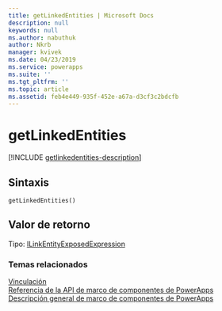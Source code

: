 ```yaml
---
title: getLinkedEntities | Microsoft Docs
description: null
keywords: null
ms.author: nabuthuk
author: Nkrb
manager: kvivek
ms.date: 04/23/2019
ms.service: powerapps
ms.suite: ''
ms.tgt_pltfrm: ''
ms.topic: article
ms.assetid: feb4e449-935f-452e-a67a-d3cf3c2bdcfb
---
```


# <a name="getlinkedentities"></a>getLinkedEntities

[!INCLUDE [getlinkedentities-description](includes/getlinkedentities-description.md)]

## <a name="syntax"></a>Sintaxis

`getLinkedEntities()`

## <a name="return-value"></a>Valor de retorno

Tipo: [ILinkEntityExposedExpression](../ilinkentityexposedexpression.md)


### <a name="related-topics"></a>Temas relacionados

[Vinculación](../linking.md)<br/>
[Referencia de la API de marco de componentes de PowerApps](../../reference/index.md)<br/>
[Descripción general de marco de componentes de PowerApps](../../overview.md)